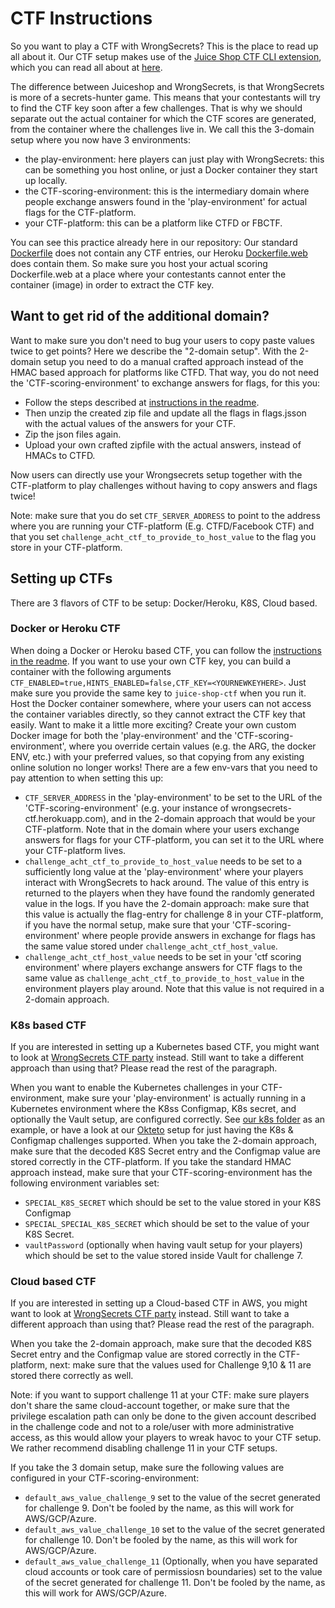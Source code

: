 # CTF Instructions

So you want to play a CTF with WrongSecrets? This is the place to read up all about it.
Our CTF setup makes use of the [Juice Shop CTF CLI extension](https://github.com/juice-shop/juice-shop-ctf), which you can read all about at [here](https://pwning.owasp-juice.shop/part1/ctf.html).

The difference between Juiceshop and WrongSecrets, is that WrongSecrets is more of a secrets-hunter game.
This means that your contestants will try to find the CTF key soon after a few challenges.
That is why we should separate out the actual container for which the CTF scores are generated, from the container where the challenges live in. We call this the 3-domain setup where you now have 3 environments:

- the play-environment: here players can just play with WrongSecrets: this can be something you host online, or just a Docker container they start up locally.
- the CTF-scoring-environment: this is the intermediary domain where people exchange answers found in the 'play-environment' for actual flags for the CTF-platform.
- your CTF-platform: this can be a platform like CTFD or FBCTF.

You can see this practice already here in our repository: Our standard [Dockerfile](/Dockerfile) does not contain any CTF entries, our Heroku [Dockerfile.web](/Dockerfile.web) does contain them.
So make sure you host your actual scoring Dockerfile.web at a place where your contestants cannot enter the container (image) in order to extract the CTF key.

## Want to get rid of the additional domain?

Want to make sure you don't need to bug your users to copy paste values twice to get points? Here we describe the "2-domain setup". With the 2-domain setup you need to do a manual crafted approach instead of the HMAC based approach for platforms like CTFD. That way, you do not need the 'CTF-scoring-environment' to exchange answers for flags, for this you:
- Follow the steps described at [instructions in the readme](https://github.com/commjoen/wrongsecrets#ctfd-support).
- Then unzip the created zip file and update all the flags in flags.jsson with the actual values of the answers for your CTF.
- Zip the json files again.
- Upload your own crafted zipfile with the actual answers, instead of HMACs to CTFD.

Now users can directly use your Wrongsecrets setup together with the CTF-platform to play challenges without having to copy answers and flags twice!

Note: make sure that you do set `CTF_SERVER_ADDRESS` to point to the address where you are running your CTF-platform (E.g. CTFD/Facebook CTF) and that you set `challenge_acht_ctf_to_provide_to_host_value` to the flag you store in your CTF-platform.

## Setting up CTFs

There are 3 flavors of CTF to be setup: Docker/Heroku, K8S, Cloud based.

### Docker or Heroku CTF

When doing a Docker or Heroku based CTF, you can follow the [instructions in the readme](https://github.com/commjoen/wrongsecrets#ctfd-support).
If you want to use your own CTF key, you can build a container with the following arguments `CTF_ENABLED=true,HINTS_ENABLED=false,CTF_KEY=<YOURNEWKEYHERE>`. Just make sure you provide the same key
to `juice-shop-ctf` when you run it.
Host the Docker container somewhere, where your users can not access the container variables directly, so they cannot extract the CTF key that easily.
Want to make it a little more exciting? Create your own custom Docker image for both the 'play-environment' and the 'CTF-scoring-environment', where you override certain values (e.g. the ARG, the docker ENV, etc.) with your preferred values, so that copying from any existing online solution no longer works!
There are a few env-vars that you need to pay attention to when setting this up:
- `CTF_SERVER_ADDRESS` in the 'play-environment' to be set to the URL of the 'CTF-scoring-environment' (e.g. your instance of wrongsecrets-ctf.herokuapp.com), and in the 2-domain approach that would be your CTF-platform. Note that in the domain where your users exchange answers for flags for your CTF-platform, you can set it to the URL where your CTF-platform lives.
- `challenge_acht_ctf_to_provide_to_host_value` needs to be set to a sufficiently long value at the 'play-environment' where your players interact with WrongSecrets to hack around. The value of this entry is returned to the players when they have found the randomly generated value in the logs. If you have the 2-domain approach: make sure that this value is actually the flag-entry for challenge 8 in your CTF-platform, if you have the normal setup, make sure that your 'CTF-scoring-environment' where people provide answers in exchange for flags has the same value stored under `challenge_acht_ctf_host_value`.
- `challenge_acht_ctf_host_value` needs to be set in your 'ctf scoring environment' where players exchange answers for CTF flags to the same value as `challenge_acht_ctf_to_provide_to_host_value` in the environment players play around. Note that this value is not required in a 2-domain approach.

### K8s based CTF

If you are interested in setting up a Kubernetes based CTF, you might want to look at [WrongSecrets CTF party](https://github.com/commjoen/wrongsecrets-ctf-party) instead. Still want to take a different approach than using that? Please read the rest of the paragraph.

When you want to enable the Kubernetes challenges in your CTF-environment, make sure your 'play-environment' is actually running in a Kubernetes environment where the K8ss Configmap, K8s secret, and optionally the Vault setup, are configured correctly. See  [our k8s folder](/k8s/) as an example, or have a look at our [Okteto](/okteto/) setup for just having the K8s & Configmap challenges supported. 
When you take the 2-domain approach, make sure that the decoded K8S Secret entry and the Configmap value are stored correctly in the CTF-platform. If you take the standard HMAC approach instead, make sure that your CTF-scoring-environment has the following environment variables set:

- `SPECIAL_K8S_SECRET` which should be set to the value stored in your K8S Configmap
- `SPECIAL_SPECIAL_K8S_SECRET` which should be set to the value of your K8S Secret.
- `vaultPassword`  (optionally when having vault setup for your players) which should be set to the value stored inside Vault for challenge 7.

### Cloud based CTF

If you are interested in setting up a Cloud-based CTF in AWS, you might want to look at [WrongSecrets CTF party](https://github.com/commjoen/wrongsecrets-ctf-party) instead. Still want to take a different approach than using that? Please read the rest of the paragraph.

When you take the 2-domain approach, make sure that the decoded K8S Secret entry and the Configmap value are stored correctly in the CTF-platform, next: make sure that the values used for Challenge 9,10 & 11 are stored there correctly as well. 

Note: if you want to support challenge 11 at your CTF: make sure players don't share the same cloud-account together, or make sure that the privilege escalation path can only be done to the given account described in the challenge code and not to a role/user with more administrative access, as this would allow your players to wreak havoc to your CTF setup. We rather recommend disabling challenge 11 in your CTF setups.

If you take the 3 domain setup, make sure the following values are configured in your CTF-scoring-environment:

- `default_aws_value_challenge_9` set to the value of the secret generated for challenge 9. Don't be fooled by the name, as this will work for AWS/GCP/Azure.
- `default_aws_value_challenge_10` set to the value of the secret generated for challenge 10. Don't be fooled by the name, as this will work for AWS/GCP/Azure.
- `default_aws_value_challenge_11` (Optionally, when you have separated cloud accounts or took care of permissiosn boundaries) set to the value of the secret generated for challenge 11. Don't be fooled by the name, as this will work for AWS/GCP/Azure.
